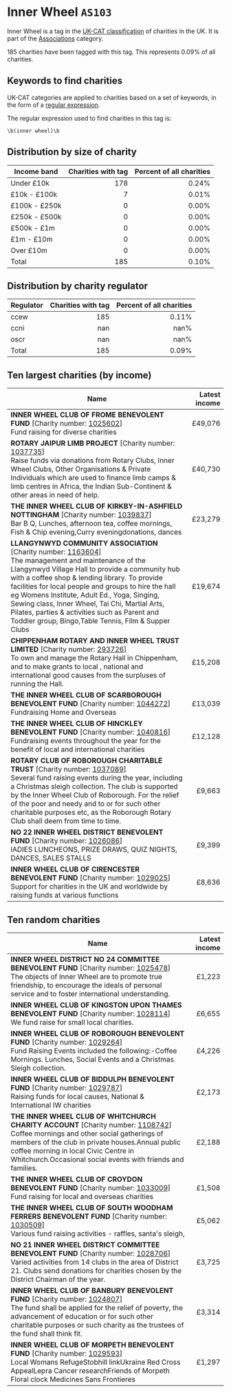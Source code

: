 # Inner Wheel `AS103`

Inner Wheel is a tag in the [UK-CAT classification](../tag_list.md) of charities in the 
UK. It is part of the [Associations](AS.md) category.

185 charities have been tagged with this tag.
This represents 0.09% of all charities.

## Keywords to find charities

UK-CAT categories are applied to charities based on a set of keywords, in the form of a [regular expression](https://en.wikipedia.org/wiki/Regular_expression).

The regular expression used to find charities in this tag is:

`\b(inner wheel)\b`



## Distribution by size of charity

Income band | Charities with tag | Percent of all charities
------------|-------------------:|-------------------------:
Under £10k | 178 | 0.24%
£10k - £100k | 7 | 0.01%
£100k - £250k | 0 | 0.00%
£250k - £500k | 0 | 0.00%
£500k - £1m | 0 | 0.00%
£1m - £10m | 0 | 0.00%
Over £10m | 0 | 0.00%
Total | 185 | 0.10%


## Distribution by charity regulator

Regulator | Charities with tag | Percent of all charities
------------|-------------------:|-------------------------:
ccew | 185 | 0.11%
ccni | nan | nan%
oscr | nan | nan%
Total | 185 | 0.09%


## Ten largest charities (by income)

Name | Latest income
-----|--------:
<strong>INNER WHEEL CLUB OF FROME BENEVOLENT FUND</strong> [Charity number: [1025602](https://findthatcharity.uk/orgid/GB-CHC-1025602)]<br>Fund raising for diverse charities | £49,076
<strong>ROTARY JAIPUR LIMB PROJECT</strong> [Charity number: [1037735](https://findthatcharity.uk/orgid/GB-CHC-1037735)]<br>Raise funds via donations from Rotary Clubs, Inner Wheel Clubs, Other Organisations & Private Individuals which are used to finance limb camps & limb centres in Africa, the Indian Sub-Continent & other areas in need of help. | £40,730
<strong>THE INNER WHEEL CLUB OF KIRKBY-IN-ASHFIELD NOTTINGHAM</strong> [Charity number: [1039837](https://findthatcharity.uk/orgid/GB-CHC-1039837)]<br>Bar B Q, Lunches, afternoon tea, coffee mornings, Fish & Chip evening,Curry eveningdonations, dances | £23,279
<strong>LLANGYNWYD COMMUNITY ASSOCIATION</strong> [Charity number: [1163604](https://findthatcharity.uk/orgid/GB-CHC-1163604)]<br>The management and maintenance  of the Llangynwyd Village Hall to provide a community hub with a coffee shop & lending library.  To provide facilities for local people and groups to hire  the hall eg Womens Institute,  Adult Ed., Yoga, Singing, Sewing class, Inner Wheel, Tai Chi, Martial Arts, Pilates, parties &  activities such as Parent and Toddler group, Bingo,Table Tennis, Film & Supper Clubs | £19,674
<strong>CHIPPENHAM ROTARY AND INNER WHEEL TRUST LIMITED</strong> [Charity number: [293726](https://findthatcharity.uk/orgid/GB-CHC-293726)]<br>To own and manage the Rotary Hall in Chippenham, and to make grants to local , national and international  good causes  from the surpluses of running the Hall. | £15,208
<strong>THE INNER WHEEL CLUB OF SCARBOROUGH BENEVOLENT FUND</strong> [Charity number: [1044272](https://findthatcharity.uk/orgid/GB-CHC-1044272)]<br>Fundraising Home and Overseas | £13,039
<strong>THE INNER WHEEL CLUB OF HINCKLEY BENEVOLENT FUND</strong> [Charity number: [1040816](https://findthatcharity.uk/orgid/GB-CHC-1040816)]<br>Fundraising events throughout the year for the benefit of local and international charities | £12,128
<strong>ROTARY CLUB OF ROBOROUGH CHARITABLE TRUST</strong> [Charity number: [1037089](https://findthatcharity.uk/orgid/GB-CHC-1037089)]<br>Several fund raising events during the year, including a Christmas sleigh collection. The club is supported by the Inner Wheel Club of Roborough. For the relief of the poor and needy and to or for such other charitable purposes etc, as the Roborough Rotary Club shall deem from time to time. | £9,663
<strong>NO 22 INNER WHEEL DISTRICT BENEVOLENT FUND</strong> [Charity number: [1026086](https://findthatcharity.uk/orgid/GB-CHC-1026086)]<br>lADIES LUNCHEONS, PRIZE DRAWS, QUIZ NIGHTS, DANCES, SALES STALLS | £9,399
<strong>INNER WHEEL CLUB OF CIRENCESTER BENEVOLENT FUND</strong> [Charity number: [1029025](https://findthatcharity.uk/orgid/GB-CHC-1029025)]<br>Support for charities in the UK and worldwide by raising funds at various functions | £8,636


## Ten random charities

Name | Latest income
-----|--------:
<strong>INNER WHEEL DISTRICT NO 24 COMMITTEE BENEVOLENT FUND</strong> [Charity number: [1025478](https://findthatcharity.uk/orgid/GB-CHC-1025478)]<br>The objects of Inner Wheel are to promote true friendship, to encourage the ideals of personal service and to foster international understanding. | £1,223
<strong>INNER WHEEL CLUB OF KINGSTON UPON THAMES BENEVOLENT FUND</strong> [Charity number: [1028114](https://findthatcharity.uk/orgid/GB-CHC-1028114)]<br>We fund raise for small local charities. | £6,655
<strong>INNER WHEEL CLUB OF ROBOROUGH BENEVOLENT FUND</strong> [Charity number: [1029264](https://findthatcharity.uk/orgid/GB-CHC-1029264)]<br>Fund Raising Events included the following:-Coffee Mornings. Lunches, Social Events and a Christmas Sleigh collection. | £4,226
<strong>INNER WHEEL CLUB OF BIDDULPH BENEVOLENT FUND</strong> [Charity number: [1029787](https://findthatcharity.uk/orgid/GB-CHC-1029787)]<br>Raising funds for local causes, National & International IW charities | £2,173
<strong>THE INNER WHEEL CLUB OF WHITCHURCH CHARITY ACCOUNT</strong> [Charity number: [1108742](https://findthatcharity.uk/orgid/GB-CHC-1108742)]<br>Coffee mornings and other social gatherings of members of the club in private houses.Annual public coffee morning in local Civic Centre in Whitchurch.Occasional social events with friends and families. | £2,188
<strong>THE INNER WHEEL CLUB OF CROYDON BENEVOLENT FUND</strong> [Charity number: [1033009](https://findthatcharity.uk/orgid/GB-CHC-1033009)]<br>Fund raising for local and overseas charities | £1,508
<strong>THE INNER WHEEL CLUB OF SOUTH WOODHAM FERRERS BENEVOLENT FUND</strong> [Charity number: [1030509](https://findthatcharity.uk/orgid/GB-CHC-1030509)]<br>Various fund raising activities - raffles, santa's sleigh, | £5,062
<strong>NO 21 INNER WHEEL DISTRICT COMMITTEE BENEVOLENT FUND</strong> [Charity number: [1028706](https://findthatcharity.uk/orgid/GB-CHC-1028706)]<br>Varied activities from 14 clubs in the area of District 21. Clubs send donations for charities chosen by the District Chairman of the year. | £3,725
<strong>INNER WHEEL CLUB OF BANBURY BENEVOLENT FUND</strong> [Charity number: [1024807](https://findthatcharity.uk/orgid/GB-CHC-1024807)]<br>The fund shall be applied for the relief of poverty, the advancement of education or for such other charitable purposes or such charity as the trustees of the fund shall think fit. | £3,314
<strong>INNER WHEEL CLUB OF MORPETH BENEVOLENT FUND</strong> [Charity number: [1029593](https://findthatcharity.uk/orgid/GB-CHC-1029593)]<br>Local Womans RefugeStobhill linkUkraine Red Cross AppealLepra Cancer researchFriends of Morpeth Floral clock    Medicines Sans Frontieres | £1,297
